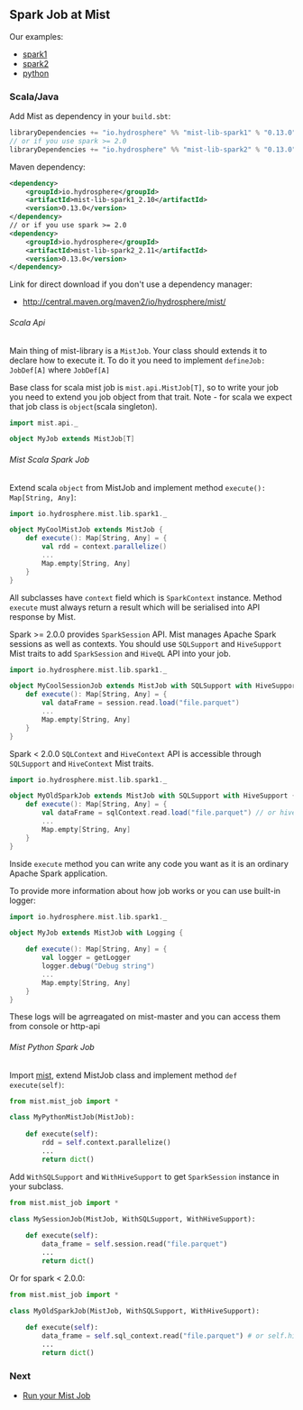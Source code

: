 ## Spark Job at Mist

Our examples: 
- [spark1](https://github.com/Hydrospheredata/mist/tree/master/examples-spark1/src/main/scala)
- [spark2](https://github.com/Hydrospheredata/mist/tree/master/examples-spark2/src/main/scala)
- [python](https://github.com/Hydrospheredata/mist/tree/master/examples-python)

### Scala/Java

Add Mist as dependency in your `build.sbt`:

```scala
libraryDependencies += "io.hydrosphere" %% "mist-lib-spark1" % "0.13.0"
// or if you use spark >= 2.0
libraryDependencies += "io.hydrosphere" %% "mist-lib-spark2" % "0.13.0"
```

Maven dependency:

```xml
<dependency>
    <groupId>io.hydrosphere</groupId>
    <artifactId>mist-lib-spark1_2.10</artifactId>
    <version>0.13.0</version>
</dependency>
// or if you use spark >= 2.0
<dependency>
    <groupId>io.hydrosphere</groupId>
    <artifactId>mist-lib-spark2_2.11</artifactId>
    <version>0.13.0</version>
</dependency>
```
    
Link for direct download if you don't use a dependency manager:
* http://central.maven.org/maven2/io/hydrosphere/mist/

###### Scala Api

Main thing of mist-library is a `MistJob`. Your class should extends it to declare how to execute it.
To do it you need to implement `defineJob: JobDef[A]` where `JobDef[A]`


Base class for scala mist job is `mist.api.MistJob[T]`, so to write your job
you need to extend you job object from that trait.
Note - for scala we expect that job class is `object`(scala singleton).

```scala
import mist.api._

object MyJob extends MistJob[T]
```


###### Mist Scala Spark Job 

Extend scala `object` from MistJob and implement method `execute(): Map[String, Any]`:

```scala
import io.hydrosphere.mist.lib.spark1._

object MyCoolMistJob extends MistJob {
    def execute(): Map[String, Any] = {
        val rdd = context.parallelize()
        ...
        Map.empty[String, Any]
    }
} 
```

All subclasses have `context` field which is `SparkContext` instance. Method `execute` must always return a result which will be serialised into API response by Mist.

Spark >= 2.0.0 provides `SparkSession` API. Mist manages Apache Spark sessions as well as contexts. You should use `SQLSupport` and `HiveSupport` Mist traits to add `SparkSession` and `HiveQL` API into your job.

```scala
import io.hydrosphere.mist.lib.spark1._

object MyCoolSessionJob extends MistJob with SQLSupport with HiveSupport {
    def execute(): Map[String, Any] = {
        val dataFrame = session.read.load("file.parquet")
        ...
        Map.empty[String, Any]
    }
}
```

Spark < 2.0.0 `SQLContext` and `HiveContext` API is accessible through `SQLSupport` and `HiveContext` Mist traits. 

```scala
import io.hydrosphere.mist.lib.spark1._

object MyOldSparkJob extends MistJob with SQLSupport with HiveSupport {
    def execute(): Map[String, Any] = {
        val dataFrame = sqlContext.read.load("file.parquet") // or hiveContext.read.load("file.parquet")
        ...
        Map.empty[String, Any]
    }
}
```

Inside `execute` method you can write any code you want as it is an ordinary Apache Spark application.

To provide more information about how job works or you can use built-in logger:
```scala
import io.hydrosphere.mist.lib.spark1._

object MyJob extends MistJob with Logging {

    def execute(): Map[String, Any] = {
        val logger = getLogger
        logger.debug("Debug string")
        ...
        Map.empty[String, Any]
    }
}

```
These logs will be agrreagated on mist-master and you can access them from console or http-api



###### Mist Python Spark Job 

Import [mist](https://github.com/Hydrospheredata/mist/tree/master/src/main/resources/mist), extend MistJob class and implement method `def execute(self)`: 

```python
from mist.mist_job import *

class MyPythonMistJob(MistJob):
    
    def execute(self):
        rdd = self.context.parallelize()
        ...
        return dict()
```

Add `WithSQLSupport` and `WithHiveSupport` to get `SparkSession` instance in your subclass.

```python
from mist.mist_job import *

class MySessionJob(MistJob, WithSQLSupport, WithHiveSupport):
    
    def execute(self):
        data_frame = self.session.read("file.parquet")
        ...
        return dict()
```

Or for spark < 2.0.0:

```python
from mist.mist_job import *

class MyOldSparkJob(MistJob, WithSQLSupport, WithHiveSupport):
    
    def execute(self):
        data_frame = self.sql_context.read("file.parquet") # or self.hive_context.read("file.parquet")
        ...
        return dict()
```

### Next
- [Run your Mist Job](/docs/run-job.md)
